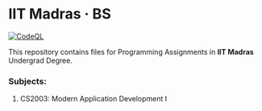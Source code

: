 # IIT Madras &middot; BS

[![CodeQL](https://github.com/flxcp/iitm.bs/actions/workflows/codeql.yml/badge.svg)](https://github.com/flxcp/iitm.bs/actions/workflows/codeql.yml)

This repository contains files for Programming Assignments in **IIT Madras** Undergrad Degree.

### Subjects:

1. CS2003: Modern Application Development I
